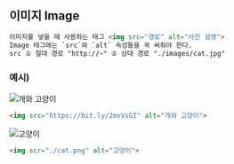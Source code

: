 ## 이미지 Image

```HTML
이미지를 넣을 때 사용하는 태그 <img src="경로" alt="사진 설명">
Image 태그에는 `src`와 `alt` 속성들을 꼭 써줘야 한다.
src ① 절대 경로 "http://~" ② 상대 경로 "./images/cat.jpg" 
```

### 예시) 

<img src="https://bit.ly/2mvVsGI" alt="개와 고양이">

```HTML
<img src="https://bit.ly/2mvVsGI" alt="개와 고양이">
```

<img scr="./cat.png" alt="고양이">

```HTML
<img scr="./cat.png" alt="고양이">
```